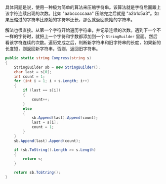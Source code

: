 具体问题是说，使用一种极为简单的算法来压缩字符串。该算法就是字符后面跟上该字符连续出现的次数。比如 "aabcccccaaa" 压缩完之后就是 "a2b1c5a3"。如果压缩过的字符串比原始的字符串还长，那么就返回原始的字符串。

解法也很直接。从第一个字符开始遍历字符串，并记录连续的次数。遇到下一个不一样的字符时，就把上一个字符和字数都添加到一个 `StringBuilder` 里面。然后看该字符连续的次数。遍历完成之后，判断新字符串和旧字符串的长度，如果新的长度短，则返回新字符串，否则，返回旧字符串。
``` csharp
public static string Compress(string s)
{
    StringBuilder sb = new StringBuilder();
    char last = s[0];
    int count = 1;
    for (int i = 1; i < s.Length; i++)
    {
        if (last == s[i])
        {
            count++;
        }
        else
        {
            sb.Append(last).Append(count);
            last = s[i];
            count = 1;
        }
    }
    sb.Append(last).Append(count);

    if (sb.ToString().Length >= s.Length)
    {
        return s;
    }

    return sb.ToString();
}
```
